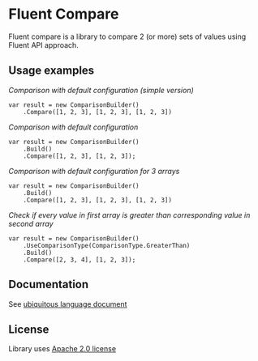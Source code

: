 # Fluent Compare

Fluent compare is a library to compare 2 (or more) sets of values using Fluent API approach.

## Usage examples

*Comparison with default configuration (simple version)*
```
var result = new ComparisonBuilder()
    .Compare([1, 2, 3], [1, 2, 3], [1, 2, 3])
```

*Comparison with default configuration*
```
var result = new ComparisonBuilder()
    .Build()
    .Compare([1, 2, 3], [1, 2, 3]);
```

*Comparison with default configuration for 3 arrays*
```
var result = new ComparisonBuilder()
    .Build()
    .Compare([1, 2, 3], [1, 2, 3], [1, 2, 3])
```

*Check if every value in first array is greater than corresponding value in second array*
```
var result = new ComparisonBuilder()
    .UseComparisonType(ComparisonType.GreaterThan)
    .Build()
    .Compare([2, 3, 4], [1, 2, 3]);
```

## Documentation

See [ubiquitous language document](./docs/UbiquitousLanguage.md)

## License

Library uses [Apache 2.0 license](./LICENSE)